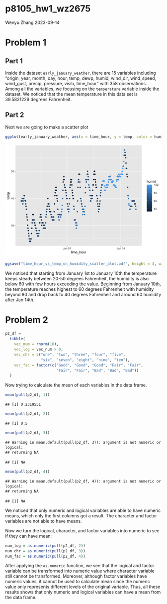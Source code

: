 p8105_hw1_wz2675
================
Wenyu Zhang
2023-09-14

# Problem 1

## Part 1

Inside the dataset `early_january_weather`, there are 15 variables
including “origin, year, month, day, hour, temp, dewp, humid, wind_dir,
wind_speed, wind_gust, precip, pressure, visib, time_hour” with 358
observations. Among all the variables, we focusing on the `temperature`
variable inside the dataset. We noticed that the mean temperature in
this data set is 39.5821229 degrees Fahrenheit.

## Part 2

Next we are going to make a scatter plot

``` r
ggplot(early_january_weather, aes(x = time_hour, y = temp, color = humid)) + geom_point()
```

![](p8105_hw1_wz2675_files/figure-gfm/unnamed-chunk-1-1.png)<!-- -->

``` r
ggsave("time_hour_vs_temp_on_humidity_scatter_plot.pdf", height = 4, width = 6)
```

We noticed that starting from January 1st to January 10th the
temperature keeps steady between 20-50 degrees Fahrenheit, the humidity
is also below 60 with few hours exceeding the value. Beginning from
January 10th, the temperature reaches highest to 60 degrees Fahrenheit
with humidity beyond 80 and drop back to 40 degrees Fahrenheit and
around 60 humidity after Jan 14th.

# Problem 2

``` r
p2_df =
  tibble(
    vec_num = rnorm(10),
    vec_log = vec_num > 0,
    vec_chr = c("one", "two", "three", "four", "five", 
                "six", "seven", "eight", "nine", "ten"),
    vec_fac = factor(c("Good", "Good", "Good", "Fair", "Fair", 
                       "Fair", "Fair", "Bad", "Bad", "Bad"))
  )
```

Now trying to calculate the mean of each variables in the data frame.

``` r
mean(pull(p2_df, 1))
```

    ## [1] 0.2319551

``` r
mean(pull(p2_df, 2))
```

    ## [1] 0.5

``` r
mean(pull(p2_df, 3))
```

    ## Warning in mean.default(pull(p2_df, 3)): argument is not numeric or logical:
    ## returning NA

    ## [1] NA

``` r
mean(pull(p2_df, 4))
```

    ## Warning in mean.default(pull(p2_df, 4)): argument is not numeric or logical:
    ## returning NA

    ## [1] NA

We noticed that only numeric and logical variables are able to have
numeric means, which only the first columns got a result. The character
and factor variables are not able to have means.

Now we turn the logical, character, and factor variables into numeric to
see if they can have mean:

``` r
num_log = as.numeric(pull(p2_df, 2))
num_chr = as.numeric(pull(p2_df, 3))
num_fac = as.numeric(pull(p2_df, 4))
```

After applying the `as.numeric` function, we see that the logical and
factor variable can be transformed into numeric value where character
variable still cannot be transformed. Moreover, although factor
variables have numeric values, it cannot be used to calculate mean since
the numeric value only represents different levels of the original
variable. Thus, all these results shows that only numeric and logical
variables can have a mean from the data frame.
